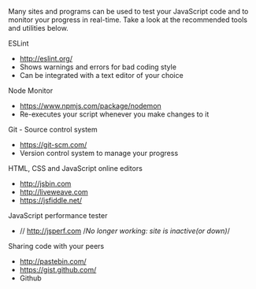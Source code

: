 Many sites and programs can be used to test your JavaScript code and to monitor your progress in real-time. Take a look at the recommended tools and utilities below.

ESLint
  - http://eslint.org/
  - Shows warnings and errors for bad coding style
  - Can be integrated with a text editor of your choice

Node Monitor
  - https://www.npmjs.com/package/nodemon
  - Re-executes your script whenever you make changes to it

Git - Source control system
  - https://git-scm.com/
  - Version control system to manage your progress

HTML, CSS and JavaScript online editors
  - http://jsbin.com 
  - http://liveweave.com
  - https://jsfiddle.net/

JavaScript performance tester
  - // http://jsperf.com       /*No longer working: site is inactive(or down)*/

Sharing code with your peers
  - http://pastebin.com/
  - https://gist.github.com/
  - Github
